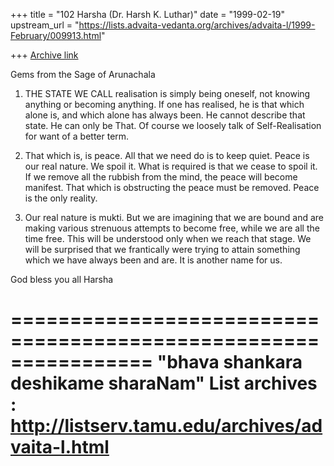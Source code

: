 +++
title = "102 Harsha (Dr. Harsh K. Luthar)"
date = "1999-02-19"
upstream_url = "https://lists.advaita-vedanta.org/archives/advaita-l/1999-February/009913.html"

+++
[Archive link](https://lists.advaita-vedanta.org/archives/advaita-l/1999-February/009913.html)

Gems from the Sage of Arunachala

1. THE STATE WE CALL realisation is simply being oneself, not knowing
anything or becoming anything. If one has realised, he is that which alone
is, and which alone has always been. He cannot describe that state. He can
only be That. Of course we loosely talk of Self-Realisation for want of a
better term.


2. That which is, is peace. All that we need do is to keep quiet. Peace is
our real nature. We spoil it. What is required is that we cease to spoil it.
If we remove all the rubbish from the mind, the peace will become manifest.
That which is obstructing the peace must be removed. Peace is the only
reality.

3. Our real nature is mukti. But we are imagining that we are bound and are
making various strenuous attempts to become free, while we are all the time
free. This will be understood only when we reach that stage. We will be
surprised that we frantically were trying to attain something which we have
always been and are. It is another name for us.


God bless you all
Harsha

================================================================
"bhava shankara deshikame sharaNam"
List archives : http://listserv.tamu.edu/archives/advaita-l.html
================================================================

